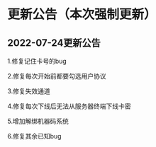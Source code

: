 # 更新公告（本次强制更新）
## 2022-07-24更新公告
1.修复记住卡号的bug

2.修复每次开始前都要勾选用户协议

3.修复失效通道

4.修复每次下线后无法从服务器终端下线卡密

5.增加解绑机器码系统

6.修复其余已知bug
